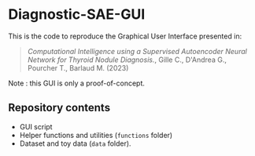 # Diagnostic-SAE-GUI

This is the code to reproduce the Graphical User Interface presented in:

> *Computational Intelligence using a Supervised Autoencoder Neural Network for Thyroid Nodule Diagnosis.*, Gille C., D'Andrea G., Pourcher T., Barlaud M. (2023)

Note : this GUI is only a proof-of-concept.

## Repository contents

- GUI script
- Helper functions and utilities (`functions` folder)
- Dataset and toy data (`data` folder).
